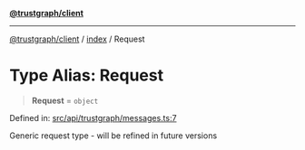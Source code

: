 [**@trustgraph/client**](../../README.md)

***

[@trustgraph/client](../../README.md) / [index](../README.md) / Request

# Type Alias: Request

> **Request** = `object`

Defined in: [src/api/trustgraph/messages.ts:7](https://github.com/trustgraph-ai/trustgraph-ts-client/blob/9a2bad46722f27bb783391eed1d9289614cc905a/src/api/trustgraph/messages.ts#L7)

Generic request type - will be refined in future versions
